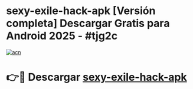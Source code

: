 # sexy-exile-hack-apk  [Versión completa] Descargar Gratis para Android 2025 - #tjg2c

[![acn](https://github.com/user-attachments/assets/0f9c940e-d8b0-45ae-aac7-cd30a18b3e1c)](https://apps.freeplayer.one?title=sexy-exile-hack-apk&ref=9F)

# 👉🔴 Descargar [sexy-exile-hack-apk](https://apps.freeplayer.one?title=sexy-exile-hack-apk&ref=9F)